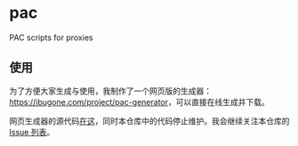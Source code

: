 # pac

PAC scripts for proxies

## 使用

为了方便大家生成与使用，我制作了一个网页版的生成器：<https://ibugone.com/project/pac-generator>，可以直接在线生成并下载。

网页生成器的源代码[在这](https://github.com/iBug/iBug-source/blob/master/_project/pac-generator.md)，同时本仓库中的代码停止维护。我会继续关注本仓库的 [Issue 列表](https://github.com/iBug/pac/issues)。
